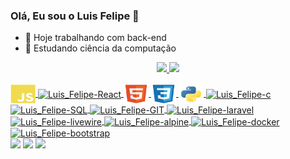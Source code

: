 ### Olá, Eu sou o Luis Felipe 👋

- 🔭 Hoje trabalhando com back-end
- 🌱 Estudando ciência da computação
<div align="center">
  <a href="https://github.com/Lisfe00">
  <img height="180em" src="https://github-readme-stats-git-masterrstaa-rickstaa.vercel.app/api?username=Lisfe00&show_icons=true&theme=dracula&include_all_commits=true&count_private=true&hide_rank=true"/>
  <img height="180em" src="https://github-readme-stats-git-masterrstaa-rickstaa.vercel.app/api/top-langs/?username=Lisfe00&layout=compact&langs_count=7&theme=dracula"/>
</div>
  
  <div style="display: inline_block"><br>
  <img align="center" alt="Luis_Felipe-Js" height="30" width="40" src="https://raw.githubusercontent.com/devicons/devicon/master/icons/javascript/javascript-plain.svg">
  <img align="center" alt="Luis_Felipe-React" height="30" width="40" src="https://cdn.jsdelivr.net/gh/devicons/devicon/icons/php/php-original.svg">
  <img align="center" alt="Luis_Felipe-HTML" height="30" width="40" src="https://raw.githubusercontent.com/devicons/devicon/master/icons/html5/html5-original.svg">
  <img align="center" alt="Luis_Felipe-CSS" height="30" width="40" src="https://raw.githubusercontent.com/devicons/devicon/master/icons/css3/css3-original.svg">
  <img align="center" alt="Luis_Felipe-Python" height="30" width="40" src="https://raw.githubusercontent.com/devicons/devicon/master/icons/python/python-original.svg">
  <img align="center" alt="Luis_Felipe-c" height="30" width="40" src="https://cdn.jsdelivr.net/gh/devicons/devicon/icons/c/c-original.svg" />
 <img align="center" alt="Luis_Felipe-SQL" height="50" width="60" src="https://cdn.jsdelivr.net/gh/devicons/devicon/icons/mysql/mysql-plain-wordmark.svg">
  <img align="center" alt="Luis_Felipe-GIT" height="50" width="60" src="https://cdn.jsdelivr.net/gh/devicons/devicon/icons/git/git-plain-wordmark.svg">
  <img align="center" alt="Luis_Felipe-laravel" height="35" width="45" src="https://cdn.jsdelivr.net/gh/devicons/devicon@latest/icons/laravel/laravel-original.svg" />
  <img align="center" alt="Luis_Felipe-livewire" height="35" width="45" src="https://cdn.jsdelivr.net/gh/devicons/devicon@latest/icons/livewire/livewire-original.svg" />
  <img align="center" alt="Luis_Felipe-alpine" height="35" width="45" src="https://cdn.jsdelivr.net/gh/devicons/devicon@latest/icons/alpinejs/alpinejs-original.svg" />
  <img align="center" alt="Luis_Felipe-docker" height="35" width="45" src="https://cdn.jsdelivr.net/gh/devicons/devicon/icons/docker/docker-plain-wordmark.svg" />
  <img align="center" alt="Luis_Felipe-bootstrap" height="35" width="45" src="https://cdn.jsdelivr.net/gh/devicons/devicon/icons/bootstrap/bootstrap-plain-wordmark.svg" />
    
<div> 
  <a href="https://instagram.com/luis_felipe.jpg/" target="_blank"><img src="https://img.shields.io/badge/-Instagram-%23E4405F?style=for-the-badge&logo=instagram&logoColor=white" target="_blank"></a>
  <a href = "mailto:luisfelipebelle10@gmail.com"><img src="https://img.shields.io/badge/-Gmail-%23333?style=for-the-badge&logo=gmail&logoColor=white" target="_blank"></a>
  <a href="https://www.linkedin.com/in/luis-felipe-ceron-bell%C3%A9-46b46b21b/" target="_blank"><img src="https://img.shields.io/badge/-LinkedIn-%230077B5?style=for-the-badge&logo=linkedin&logoColor=white" target="_blank"></a> 
</div>
